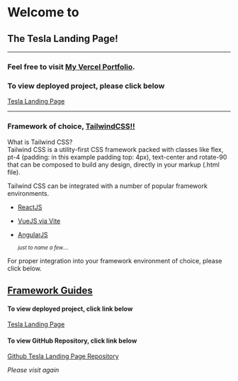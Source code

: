 # Welcome to
## The Tesla Landing Page!

----

### Feel free to visit [My Vercel Portfolio](https://vercel.com/sauelalmonte).

### To view deployed project, please click below

[Tesla Landing Page](https://vercel.com/sauelalmonte/tesla-landing-page)

----------------------------------------
### Framework of choice, [TailwindCSS!!](https://tailwindcss.com/)

What is Tailwind CSS?
<br>
Tailwind CSS is a utility-first CSS framework packed with classes like flex, pt-4 (padding: in this example padding top: 4px), text-center and rotate-90 that can be composed to build any design, directly in your markup (.html file).
<br>

Tailwind CSS can be integrated with a number of popular framework environments.
- [ReactJS](https://tailwindcss.com/docs/guides/create-react-app)
- [VueJS via Vite](https://tailwindcss.com/docs/guides/vite) 
- [AngularJS](https://tailwindcss.com/docs/guides/angular)

    <small>*just to name a few....*</small> 

For proper integration into your framework environment of choice, please click below.

[Framework Guides](https://tailwindcss.com/docs/installation/framework-guides)
<br>
---
#### To view deployed project, click link below

[Tesla Landing Page](https://tesla-landing-page-eight.vercel.app/)

#### To view GitHub Repository, click link below

[Github Tesla Landing Page Repository](https://github.com/SauelAlmonte/tesla_landing_page)

*Please visit again*
